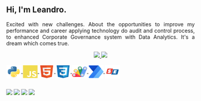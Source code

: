 ## Hi, I'm Leandro. 
<p align="justify">
Excited with new challenges. About the opportunities to improve my performance and career applying technology do audit and control process, to enhanced Corporate Governance system with Data Analytics. It's a dream which comes true.
</p>

<div align="center">
  <a href="https://github.com/LopesLeandro">
  <img height=150em src="https://github-readme-stats.vercel.app/api?username=LopesLeandro&show_icons=true&theme=onedark&include_all_commits=true&count_private=true/"/>
  <img height=150em src="https://github-readme-stats.vercel.app/api/top-langs/?username=LopesLeandro&layout=compact&langs_count=8&theme=onedark"/>
</div>
<div></div>
<div style="display: inline_block"><br>
  <img align="center" alt="Python" height="35" width="40" src="https://raw.githubusercontent.com/devicons/devicon/master/icons/python/python-original.svg">
  <img align="center" alt="JS" height="35" width="40" src="https://raw.githubusercontent.com/devicons/devicon/master/icons/javascript/javascript-plain.svg">
  <img align="center" alt="HTML" height="35" width="40" src="https://raw.githubusercontent.com/devicons/devicon/master/icons/html5/html5-original.svg">
  <img align="center" alt="CSS" height="35" width="40" src="https://raw.githubusercontent.com/devicons/devicon/master/icons/css3/css3-original.svg">
  <img align="center" alt="Google AppScript" height="35" width="40" src="Icons/google_app_script.png">
  <img align="center" alt="Power Automate" height="35" width="40" src="/Icons/power_automate.png">
  <img align="center" alt="SoftExpert" height="35" width="40" src="Icons/soft_expert.png">
</div>
  
  ##
 
<div> 

  <a href="https://www.instagram.com/leandro_._lopes/" target="_blank"><img src="https://img.shields.io/badge/-Instagram-%23E4405F?style=for-the-badge&logo=instagram&logoColor=white" target="_blank"></a>
  <a href = "mailto:ukhacb@icloud.com"><img src="https://img.shields.io/badge/EMAIL-3693F3?style=for-the-badge&logo=iCloud&logoColor=white" target="_blank"></a>
  <a href="https://www.linkedin.com/in/lopesgrcconsultant" target="_blank"><img src="https://img.shields.io/badge/-LinkedIn-%230077B5?style=for-the-badge&logo=linkedin&logoColor=white" target="_blank"></a>
    <a href="https://lopesleandro.github.io/CV2022/" target="_blank"><img src="https://img.shields.io/badge/WEBCV-323330?style=for-the-badge&logo=CV" target="_blank"></a>


<!-- ![Snake animation](https://github.com/LopesLeandro/LopesLeandro/github-contribution-grid-snake.svg) -->
</div>
